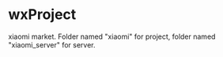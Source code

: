 # wxProject
xiaomi market.
Folder named "xiaomi" for project,
folder named "xiaomi_server" for server.
